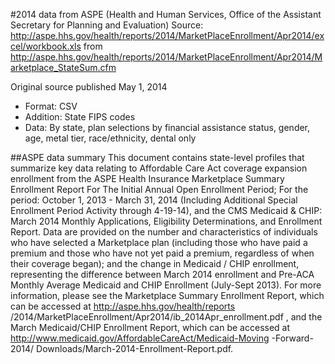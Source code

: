 #2014 data from ASPE (Health and Human Services, Office of the Assistant Secretary for Planning and Evaluation)
Source: http://aspe.hhs.gov/health/reports/2014/MarketPlaceEnrollment/Apr2014/excel/workbook.xls from http://aspe.hhs.gov/health/reports/2014/MarketPlaceEnrollment/Apr2014/Marketplace_StateSum.cfm

Original source published May 1, 2014

* Format: CSV
* Addition: State FIPS codes
* Data: By state, plan selections by financial assistance status, gender, age, metal tier, race/ethnicity, dental only

##ASPE data summary
This document contains state-level profiles that summarize key data relating to Affordable Care Act coverage expansion enrollment from the ASPE Health Insurance Marketplace Summary Enrollment Report For The Initial Annual Open Enrollment Period; For the period: October 1, 2013 - March 31, 2014 (Including Additional Special Enrollment Period Activity through 4-19-14), and the CMS Medicaid & CHIP: March 2014 Monthly Applications, Eligibility Determinations, and Enrollment Report. Data are provided on the number and characteristics of individuals who have selected a Marketplace plan (including those who have paid a premium and those who have not yet paid a premium, regardless of when their coverage began); and the change in Medicaid / CHIP enrollment, representing the difference between March 2014 enrollment and Pre-ACA Monthly Average Medicaid and CHIP Enrollment (July-Sept 2013). For more information, please see the Marketplace Summary Enrollment Report, which can be accessed at http://aspe.hhs.gov/health/reports /2014/MarketPlaceEnrollment/Apr2014/ib_2014Apr_enrollment.pdf , and
the March Medicaid/CHIP Enrollment Report, which can be accessed at http://www.medicaid.gov/AffordableCareAct/Medicaid-Moving -Forward-2014/
Downloads/March-2014-Enrollment-Report.pdf. 
